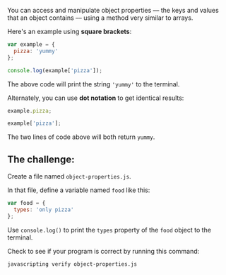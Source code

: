 You can access and manipulate object properties –– the keys and values that an object contains –– using a method very similar to arrays.

Here's an example using **square brackets**:

```js
var example = {
  pizza: 'yummy'
};

console.log(example['pizza']);
```

The above code will print the string `'yummy'` to the terminal.

Alternately, you can use **dot notation** to get identical results:

```js
example.pizza;

example['pizza'];
```

The two lines of code above will both return `yummy`.

## The challenge:

Create a file named `object-properties.js`.

In that file, define a variable named `food` like this:

```js
var food = {
  types: 'only pizza'
};
```

Use `console.log()` to print the `types` property of the `food` object to the terminal.

Check to see if your program is correct by running this command:

```bash
javascripting verify object-properties.js
```
